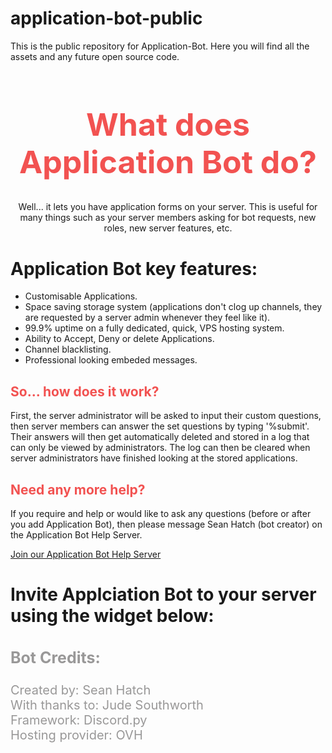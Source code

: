 # application-bot-public
This is the public repository for Application-Bot. Here you will find all the assets and any future open source code.


<body>
	<h1 style="color:#F25251; font-size:50px; text-align:center;">What does Application Bot do?</h1>
    	<p style="text-align: center;">Well... it lets you have application forms on your server. This is useful for many things such as your server members asking for bot requests, new roles, new server features, etc.
	<h1>Application Bot key features:</h1>
	<ul>
  		<li>Customisable Applications.</li>
  		<li>Space saving storage system (applications don't clog up channels, they are requested by a server admin whenever they feel like it).</li>
		<li>99.9% uptime on a fully dedicated, quick, VPS hosting system.</li>
        <li>Ability to Accept, Deny or delete Applications.</li>
		<li>Channel blacklisting.</li>
  		<li>Professional looking embeded messages.</li>
	</ul>	
	<h2 style="color:#F25251;"> So... how does it work?</h2>
    	<p>First, the server administrator will be asked to input their custom questions, then server members can answer the set questions by typing '%submit'. Their answers will then get automatically deleted and stored in a log that can only be viewed by administrators. The log can then be cleared when server administrators have finished looking at the stored applications.<p>
	<h2 style="color:#F25251;">Need any more help?</h2>
    	<p>If you require and help or would like to ask any questions (before or after you add Application Bot), then please message Sean Hatch (bot creator) on the Application Bot Help Server.</p>
	<a href="https://discord.gg/D554nQx">Join our Application Bot Help Server</a>
	<h1>Invite Applciation Bot to your server using the widget below:
	<a href="https://discordbots.org/bot/418842777720193037" >
  		<img src="https://discordbots.org/api/widget/418842777720193037.svg" alt="" />
	</a>
  	<h3 style="color:#999898; font-size:25px;">Bot Credits:</h3>
    	<p style="color:#999898; font-size:20px;">Created by: Sean Hatch<br>
    	With thanks to: Jude Southworth<br>
    	Framework: Discord.py<br>
    	Hosting provider: OVH</p>
	
</body>


